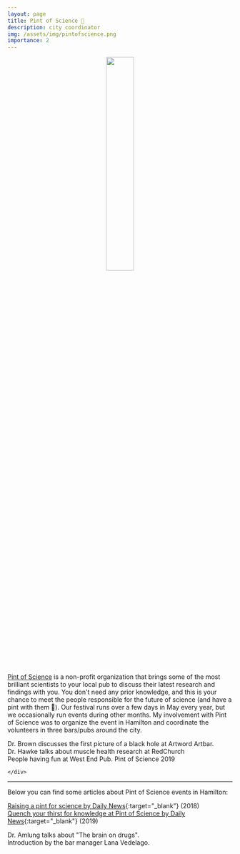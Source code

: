 ```yaml
---
layout: page
title: Pint of Science 🍺
description: city coordinator
img: /assets/img/pintofscience.png
importance: 2
---
```



<center>
	<img src="{{ site.baseurl }}/assets/img/pintofscience.png"  height="35%" width="35%">
</center>


<a href="https://pintofscience.com/" target="_href">Pint of Science</a> is a non-profit organization that brings some of the most brilliant scientists to your local pub to discuss their latest research and findings with you. You don't need any prior knowledge, and this is your chance to meet the people responsible for the future of science (and have a pint with them 🍻). Our festival runs over a few days in May every year, but we occasionally run events during other months. My involvement with Pint of Science was to organize the event in Hamilton and coordinate the volunteers in three bars/pubs around the city.


<div class="row justify-content-sm-center">
    <div class="col-sm mt-3 mt-md-0">
        <img class="img-fluid" src="{{ site.baseurl }}/assets/img/pint-3.jpg" alt="" title="Dr. Brown discusses the first picture of a black hole at Artword Artbar"/>
				<div class="caption">
				     Dr. Brown discusses the first picture of a black hole at Artword Artbar.
				</div>
    </div>
    <div class="col-sm mt-3 mt-md-0">
        <img class="img-fluid"  src="{{ site.baseurl }}/assets/img/pint-2.jpg" alt="" title="Dr. Hawke talks about muscle health research at RedChurch"/>
				<div class="caption">
				     Dr. Hawke talks about muscle health research at RedChurch
				</div>
    </div>
    <div class="col-sm mt-3 mt-md-0">
        <img class="img-fluid" src="{{ site.baseurl }}/assets/img/pint-4.jpg" alt="" title="People having fun at West End Pub"/>
				<div class="caption">
				   People having fun at West End Pub. Pint of Science 2019
				</div>

    </div>
</div>

---

Below you can find some articles about Pint of Science events in Hamilton:

<i class="far fa-newspaper"></i>
 [Raising a pint for science by Daily News](https://dailynews.mcmaster.ca/articles/raising-a-pint-for-science/){:target="\_blank"} (2018) <br>
<i class="far fa-newspaper"></i>
 [Quench your thirst for knowledge at Pint of Science by Daily News](https://dailynews.mcmaster.ca/articles/quench-your-thirst-for-knowledge-at-pint-of-science/){:target="\_blank"} (2019)


<div class="row justify-content-sm-center">
    <div class="col-sm-6 mt-3 mt-md-0">
        <img class="img-fluid" src="{{ site.baseurl }}/assets/img/pint-5.jpg" alt="" title="Dr. Amlung talks about 'The brain on drugs'"/>
				<div class="caption">
				     Dr. Amlung talks about "The brain on drugs".
				</div>
    </div>
    <div class="col-sm-6 mt-3 mt-md-0">
        <img class="img-fluid" src="{{ site.baseurl }}/assets/img/pint-1.jpg" alt="" title=" Introduction by the bar manager Lana Vedelago."/>
				<div class="caption">
						 Introduction by the bar manager Lana Vedelago.
				</div>
    </div>
</div>
